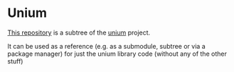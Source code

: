 # Unium

[This repository](https://github.com/gwaredd/unium_lib) is a subtree of the [unium](https://github.com/gwaredd/unium) project.

It can be used as a reference (e.g. as a submodule, subtree or via a package manager) for just the unium library code (without any of the other stuff)


